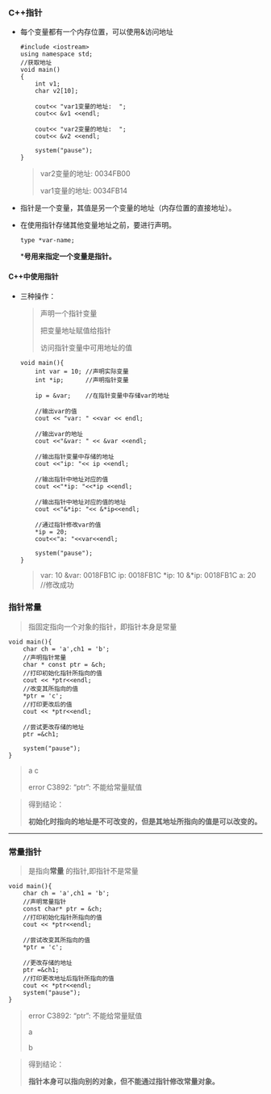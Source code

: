 ### C++指针

- 每个变量都有一个内存位置，可以使用&访问地址	
  ```
  #include <iostream>
  using namespace std;
  //获取地址
  void main()
  {
      int v1;
      char v2[10];

      cout<< "var1变量的地址:  ";
      cout<< &v1 <<endl;

      cout<< "var2变量的地址:  ";
      cout<< &v2 <<endl;

      system("pause");
  }
  ```

  >  var2变量的地址:  0034FB00
  >
  >  var1变量的地址:  0034FB14

- 指针是一个变量，其值是另一个变量的地址（内存位置的直接地址）。

- 在使用指针存储其他变量地址之前，要进行声明。

    ```
    type *var-name;
    ```

  ​***号用来指定一个变量是指针。**

#### C++中使用指针
- 三种操作：
    > 声明一个指针变量
    >
    > 把变量地址赋值给指针
    >
    > 访问指针变量中可用地址的值

    ```
  void main(){
        int var = 10; //声明实际变量
        int *ip;	  //声明指针变量

        ip = &var;    //在指针变量中存储var的地址

        //输出var的值
        cout << "var: " <<var << endl; 

        //输出var的地址
        cout <<"&var: " << &var <<endl;

        //输出指针变量中存储的地址
        cout <<"ip: "<< ip <<endl;

        //输出指针中地址对应的值
        cout <<"*ip: "<<*ip <<endl;

        //输出指针中地址对应的值的地址
        cout <<"&*ip: "<< &*ip<<endl;

        //通过指针修改var的值
        *ip = 20;
        cout<<"a: "<<var<<endl;

        system("pause");
    }
    ```

    > var: 10
    > &var: 0018FB1C
    > ip: 0018FB1C
    > *ip: 10
    > &*ip: 0018FB1C
    > a: 20  //修改成功


### 指针常量

> 指固定指向一个对象的指针，即指针本身是常量

```
void main(){
	char ch = 'a',ch1 = 'b';
	//声明指针常量
	char * const ptr = &ch;
	//打印初始化指针所指向的值
	cout << *ptr<<endl;
	//改变其所指向的值
	*ptr = 'c';
	//打印更改后的值
	cout << *ptr<<endl;

	//尝试更改存储的地址
	ptr =&ch1;
	
	system("pause");
}
```

> a
> c
>
>  error C3892: “ptr”: 不能给常量赋值


> 得到结论：
>
> **初始化时指向的地址是不可改变的，但是其地址所指向的值是可以改变的。**

****

### 常量指针

> 是指向**常量** 的指针,即指针不是常量

```
void main(){
	char ch = 'a',ch1 = 'b';
	//声明常量指针
	const char* ptr = &ch;
	//打印初始化指针所指向的值
	cout << *ptr<<endl;

	//尝试改变其所指向的值
	*ptr = 'c';

	//更改存储的地址
	ptr =&ch1;
	//打印更改地址后指针所指向的值
	cout << *ptr<<endl;
	system("pause");
}
```

> error C3892: “ptr”: 不能给常量赋值
>
> a
>
> b


> 得到结论：
>
> **指针本身可以指向别的对象，但不能通过指针修改常量对象。**

